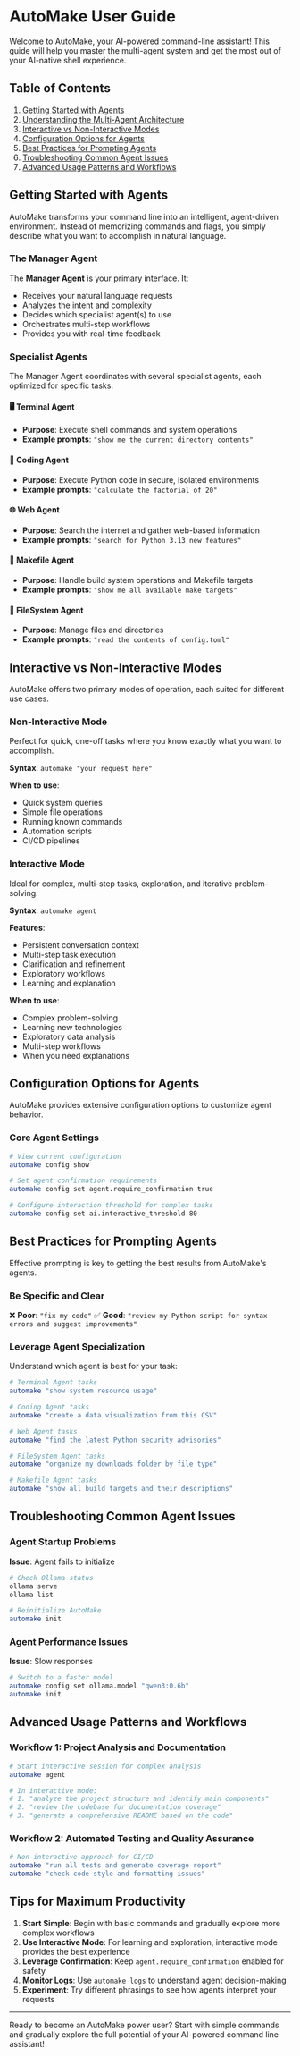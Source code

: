 # AutoMake User Guide

Welcome to AutoMake, your AI-powered command-line assistant! This guide will help you master the multi-agent system and get the most out of your AI-native shell experience.

## Table of Contents
1. [Getting Started with Agents](#getting-started-with-agents)
2. [Understanding the Multi-Agent Architecture](#understanding-the-multi-agent-architecture)
3. [Interactive vs Non-Interactive Modes](#interactive-vs-non-interactive-modes)
4. [Configuration Options for Agents](#configuration-options-for-agents)
5. [Best Practices for Prompting Agents](#best-practices-for-prompting-agents)
6. [Troubleshooting Common Agent Issues](#troubleshooting-common-agent-issues)
7. [Advanced Usage Patterns and Workflows](#advanced-usage-patterns-and-workflows)

## Getting Started with Agents

AutoMake transforms your command line into an intelligent, agent-driven environment. Instead of memorizing commands and flags, you simply describe what you want to accomplish in natural language.

### The Manager Agent

The **Manager Agent** is your primary interface. It:
- Receives your natural language requests
- Analyzes the intent and complexity
- Decides which specialist agent(s) to use
- Orchestrates multi-step workflows
- Provides you with real-time feedback

### Specialist Agents

The Manager Agent coordinates with several specialist agents, each optimized for specific tasks:

#### 🖥️ Terminal Agent
- **Purpose**: Execute shell commands and system operations
- **Example prompts**: `"show me the current directory contents"`

#### 🐍 Coding Agent
- **Purpose**: Execute Python code in secure, isolated environments
- **Example prompts**: `"calculate the factorial of 20"`

#### 🌐 Web Agent
- **Purpose**: Search the internet and gather web-based information
- **Example prompts**: `"search for Python 3.13 new features"`

#### 🔨 Makefile Agent
- **Purpose**: Handle build system operations and Makefile targets
- **Example prompts**: `"show me all available make targets"`

#### 📁 FileSystem Agent
- **Purpose**: Manage files and directories
- **Example prompts**: `"read the contents of config.toml"`

## Interactive vs Non-Interactive Modes

AutoMake offers two primary modes of operation, each suited for different use cases.

### Non-Interactive Mode

Perfect for quick, one-off tasks where you know exactly what you want to accomplish.

**Syntax**: `automake "your request here"`

**When to use**:
- Quick system queries
- Simple file operations
- Running known commands
- Automation scripts
- CI/CD pipelines

### Interactive Mode

Ideal for complex, multi-step tasks, exploration, and iterative problem-solving.

**Syntax**: `automake agent`

**Features**:
- Persistent conversation context
- Multi-step task execution
- Clarification and refinement
- Exploratory workflows
- Learning and explanation

**When to use**:
- Complex problem-solving
- Learning new technologies
- Exploratory data analysis
- Multi-step workflows
- When you need explanations

## Configuration Options for Agents

AutoMake provides extensive configuration options to customize agent behavior.

### Core Agent Settings

```bash
# View current configuration
automake config show

# Set agent confirmation requirements
automake config set agent.require_confirmation true

# Configure interaction threshold for complex tasks
automake config set ai.interactive_threshold 80
```

## Best Practices for Prompting Agents

Effective prompting is key to getting the best results from AutoMake's agents.

### Be Specific and Clear

❌ **Poor**: `"fix my code"`
✅ **Good**: `"review my Python script for syntax errors and suggest improvements"`

### Leverage Agent Specialization

Understand which agent is best for your task:

```bash
# Terminal Agent tasks
automake "show system resource usage"

# Coding Agent tasks
automake "create a data visualization from this CSV"

# Web Agent tasks
automake "find the latest Python security advisories"

# FileSystem Agent tasks
automake "organize my downloads folder by file type"

# Makefile Agent tasks
automake "show all build targets and their descriptions"
```

## Troubleshooting Common Agent Issues

### Agent Startup Problems

**Issue**: Agent fails to initialize
```bash
# Check Ollama status
ollama serve
ollama list

# Reinitialize AutoMake
automake init
```

### Agent Performance Issues

**Issue**: Slow responses
```bash
# Switch to a faster model
automake config set ollama.model "qwen3:0.6b"
automake init
```

## Advanced Usage Patterns and Workflows

### Workflow 1: Project Analysis and Documentation

```bash
# Start interactive session for complex analysis
automake agent

# In interactive mode:
# 1. "analyze the project structure and identify main components"
# 2. "review the codebase for documentation coverage"
# 3. "generate a comprehensive README based on the code"
```

### Workflow 2: Automated Testing and Quality Assurance

```bash
# Non-interactive approach for CI/CD
automake "run all tests and generate coverage report"
automake "check code style and formatting issues"
```

## Tips for Maximum Productivity

1. **Start Simple**: Begin with basic commands and gradually explore more complex workflows
2. **Use Interactive Mode**: For learning and exploration, interactive mode provides the best experience
3. **Leverage Confirmation**: Keep `agent.require_confirmation` enabled for safety
4. **Monitor Logs**: Use `automake logs` to understand agent decision-making
5. **Experiment**: Try different phrasings to see how agents interpret your requests

---

Ready to become an AutoMake power user? Start with simple commands and gradually explore the full potential of your AI-powered command line assistant!
